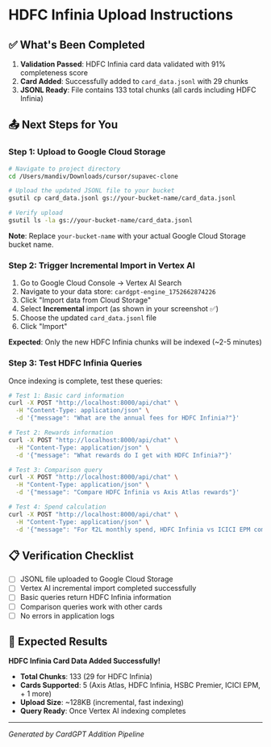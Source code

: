 # HDFC Infinia Upload Instructions

## ✅ What's Been Completed

1. **Validation Passed**: HDFC Infinia card data validated with 91% completeness score
2. **Card Added**: Successfully added to `card_data.jsonl` with 29 chunks
3. **JSONL Ready**: File contains 133 total chunks (all cards including HDFC Infinia)

## 📤 Next Steps for You

### Step 1: Upload to Google Cloud Storage
```bash
# Navigate to project directory
cd /Users/mandiv/Downloads/cursor/supavec-clone

# Upload the updated JSONL file to your bucket
gsutil cp card_data.jsonl gs://your-bucket-name/card_data.jsonl

# Verify upload
gsutil ls -la gs://your-bucket-name/card_data.jsonl
```

**Note**: Replace `your-bucket-name` with your actual Google Cloud Storage bucket name.

### Step 2: Trigger Incremental Import in Vertex AI

1. Go to Google Cloud Console → Vertex AI Search
2. Navigate to your data store: `cardgpt-engine_1752662874226`
3. Click "Import data from Cloud Storage"
4. Select **Incremental** import (as shown in your screenshot ✅)
5. Choose the updated `card_data.jsonl` file
6. Click "Import"

**Expected**: Only the new HDFC Infinia chunks will be indexed (~2-5 minutes)

### Step 3: Test HDFC Infinia Queries

Once indexing is complete, test these queries:

```bash
# Test 1: Basic card information
curl -X POST "http://localhost:8000/api/chat" \
  -H "Content-Type: application/json" \
  -d '{"message": "What are the annual fees for HDFC Infinia?"}'

# Test 2: Rewards information  
curl -X POST "http://localhost:8000/api/chat" \
  -H "Content-Type: application/json" \
  -d '{"message": "What rewards do I get with HDFC Infinia?"}'

# Test 3: Comparison query
curl -X POST "http://localhost:8000/api/chat" \
  -H "Content-Type: application/json" \
  -d '{"message": "Compare HDFC Infinia vs Axis Atlas rewards"}'

# Test 4: Spend calculation
curl -X POST "http://localhost:8000/api/chat" \
  -H "Content-Type: application/json" \
  -d '{"message": "For ₹2L monthly spend, HDFC Infinia vs ICICI EPM comparison"}'
```

## 📋 Verification Checklist

- [ ] JSONL file uploaded to Google Cloud Storage
- [ ] Vertex AI incremental import completed successfully  
- [ ] Basic queries return HDFC Infinia information
- [ ] Comparison queries work with other cards
- [ ] No errors in application logs

## 🎯 Expected Results

**HDFC Infinia Card Data Added Successfully!**

- **Total Chunks**: 133 (29 for HDFC Infinia)
- **Cards Supported**: 5 (Axis Atlas, HDFC Infinia, HSBC Premier, ICICI EPM, + 1 more)
- **Upload Size**: ~128KB (incremental, fast indexing)
- **Query Ready**: Once Vertex AI indexing completes

---

*Generated by CardGPT Addition Pipeline*